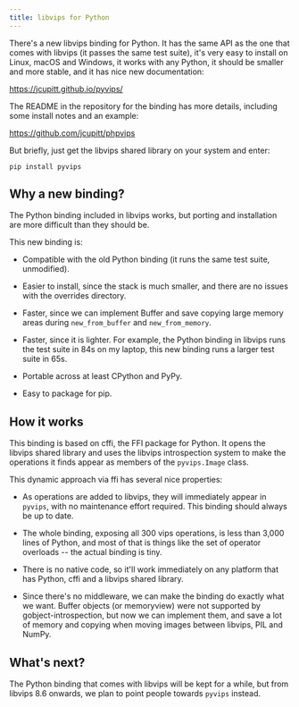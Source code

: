 ```yaml
---
title: libvips for Python
---
```


There's a new libvips binding for Python. It has the same API as the one that
comes with libvips (it passes the same test suite), it's very easy to install
on Linux, macOS and Windows, it works with any Python, it should be 
smaller and more stable, and it has nice new documentation:

https://jcupitt.github.io/pyvips/

The README in the repository for the binding has more details, including some
install notes and an example:

https://github.com/jcupitt/phpvips

But briefly, just get the libvips shared library on your system and enter:

	pip install pyvips

## Why a new binding?

The Python binding included in libvips works, but porting and installation
are more difficult than they should be.

This new binding is:

* Compatible with the old Python binding (it runs the same test suite,
  unmodified).

* Easier to install, since the stack is much smaller, and there are
  no issues with the overrides directory.

* Faster, since we can implement Buffer and save copying large memory areas
  during `new_from_buffer` and `new_from_memory`.

* Faster, since it is lighter. For example, the Python binding in libvips 
  runs the test suite in 84s on my laptop, this new binding runs a larger test
  suite in 65s.

* Portable across at least CPython and PyPy.

* Easy to package for pip. 

## How it works

This binding is based on cffi, the FFI package for Python. It opens the libvips
shared library and uses the libvips introspection system to make the operations 
it finds appear as members of the `pyvips.Image` class. 

This dynamic approach via ffi has several nice properties:

* As operations are added to libvips, they will immediately appear in
  `pyvips`, with no maintenance effort required. This binding should
  always be up to date.

* The whole binding, exposing all 300 vips operations, is less than 3,000
  lines of Python, and most of that is things like the set of operator
  overloads -- the actual binding is tiny. 
  
* There is no native code, so it'll work immediately on any platform 
  that has Python, cffi and a libvips shared library.

* Since there's no middleware, we can make the binding do exactly what we want.
  Buffer objects (or memoryview) were not supported by gobject-introspection,
  but now we can implement them, and save a lot of memory and copying when 
  moving images between libvips, PIL and NumPy.

## What's next?

The Python binding that comes with libvips will be kept for a while, but from
libvips 8.6 onwards, we plan to point people towards `pyvips` instead.
